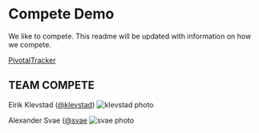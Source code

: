 # Compete Demo

We like to compete. This readme will be updated with information on how we compete.

[PivotalTracker](https://www.pivotaltracker.com/s/projects/1193858)

## TEAM COMPETE

Eirik Klevstad ([@klevstad](https://github.com/klevstad))
![klevstad photo](https://avatars0.githubusercontent.com/u/3766000?v=2&s=120)

Alexander Svae ([@svae](https://github.com/svae)
![svae photo](https://avatars2.githubusercontent.com/u/2511323?v=2&s=120)
